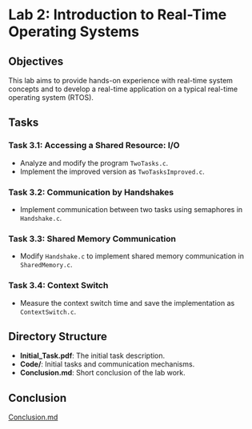 # Lab 2: Introduction to Real-Time Operating Systems

## Objectives

This lab aims to provide hands-on experience with real-time system concepts and to develop a real-time application on a typical real-time operating system (RTOS).

## Tasks

### Task 3.1: Accessing a Shared Resource: I/O
- Analyze and modify the program `TwoTasks.c`.
- Implement the improved version as `TwoTasksImproved.c`.

### Task 3.2: Communication by Handshakes
- Implement communication between two tasks using semaphores in `Handshake.c`.

### Task 3.3: Shared Memory Communication
- Modify `Handshake.c` to implement shared memory communication in `SharedMemory.c`.

### Task 3.4: Context Switch
- Measure the context switch time and save the implementation as `ContextSwitch.c`.


## Directory Structure

- **Initial_Task.pdf**: The initial task description.
- **Code/**:  Initial tasks and communication mechanisms.
- **Conclusion.md**: Short conclusion of the lab work.

## Conclusion

[Conclusion.md](./Conclusion.md)
